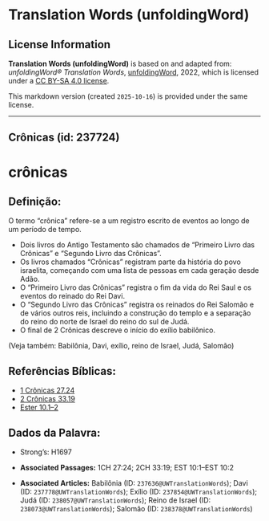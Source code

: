 # Translation Words (unfoldingWord)

## License Information

**Translation Words (unfoldingWord)** is based on and adapted from: _unfoldingWord® Translation Words_, [unfoldingWord](https://unfoldingword.org/utw), 2022, which is licensed under a [CC BY-SA 4.0 license](https://creativecommons.org/licenses/by-sa/4.0/legalcode.en).

This markdown version (created `2025-10-16`) is provided under the same license.



--------------------------------

## Crônicas (id: 237724)

crônicas
========

Definição:
----------

O termo “crônica” refere\-se a um registro escrito de eventos ao longo de um período de tempo.

* Dois livros do Antigo Testamento são chamados de “Primeiro Livro das Crônicas” e “Segundo Livro das Crônicas”.
* Os livros chamados “Crônicas” registram parte da história do povo israelita, começando com uma lista de pessoas em cada geração desde Adão.
* O “Primeiro Livro das Crônicas” registra o fim da vida do Rei Saul e os eventos do reinado do Rei Davi.
* O “Segundo Livro das Crônicas” registra os reinados do Rei Salomão e de vários outros reis, incluindo a construção do templo e a separação do reino do norte de Israel do reino do sul de Judá.
* O final de 2 Crônicas descreve o início do exílio babilônico.

(Veja também: Babilônia, Davi, exílio, reino de Israel, Judá, Salomão)

Referências Bíblicas:
---------------------

* [1 Crônicas 27\.24](https://ref.ly/1Chr27:24)
* [2 Crônicas 33\.19](https://ref.ly/2Chr33:19)
* [Ester 10\.1–2](https://ref.ly/Esth10:1-Esth10:2)

Dados da Palavra:
-----------------

* Strong’s: H1697

* **Associated Passages:** 1CH 27:24; 2CH 33:19; EST 10:1–EST 10:2
* **Associated Articles:** Babilônia (ID: `237636@UWTranslationWords`); Davi (ID: `237778@UWTranslationWords`); Exílio (ID: `237854@UWTranslationWords`); Judá (ID: `238057@UWTranslationWords`); Reino de Israel (ID: `238073@UWTranslationWords`); Salomão (ID: `238378@UWTranslationWords`)

